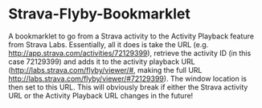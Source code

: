 Strava-Flyby-Bookmarklet
========================

A bookmarklet to go from a Strava activity to the Activity Playback feature from Strava Labs. Essentially, all it does is take the URL (e.g. http://app.strava.com/activities/72129399), retrieve the activity ID (in this case 72129399) and adds it to the activity playback URL (http://labs.strava.com/flyby/viewer/#, making the full URL http://labs.strava.com/flyby/viewer/#72129399). The window location is then set to this URL. This will obviously break if either the Strava activity URL or the Activity Playback URL changes in the future!
